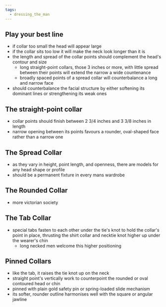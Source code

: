 ```yaml
---
tags:
  - dressing_the_man
---
```

## Play your best line
- if collar too small the head will appear large
- if the collar sits too low it will make the neck look longer than it is
- the length and spread of the collar points should complement the head's contour and size
	- long straight-point collars, those 3 inches or more, with little spread between their points will extend the narrow a wide countenance
	- broadly spaced points of a spread collar will counterbalance a long and narrow face
- should counterbalance the facial structure by either softening its dominant lines or strengthening its weak ones
## The straight-point collar
- collar points should finish between 2 3/4 inches and 3 3/8 inches in length
- narrow opening between its points favours a rounder, oval-shaped face rather than a narrow one
## The Spread Collar
- as they vary in height, point length, and openness, there are models for any head shape or profile
- should be a permanent fixture in every mans wardrobe
## The Rounded Collar
- more victorian society
## The Tab Collar
- special tabs fasten to each other under the tie's knot to hold the collar's point in place, thrusting the shirt collar and necktie knot higher up under the wearer's chin
	- long necked men welcome this higher positioning
## Pinned Collars
- like the tab, it raises the tie knot up on the neck
- straight point's vertically work to counterpoint the rounded or oval contoured head or chin
- pinned with plain gold safety pin or spring-loaded slide mechanism
- its softer, rounder outline harmonises well with the square or angular jawline